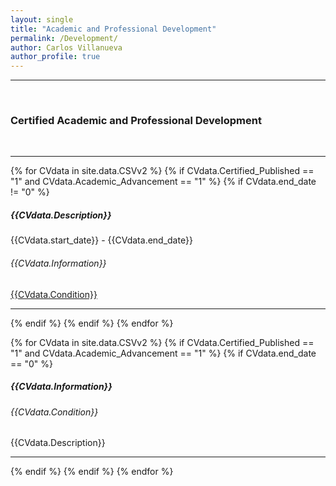 ```yaml
---
layout: single
title: "Academic and Professional Development"
permalink: /Development/
author: Carlos Villanueva
author_profile: true
---
```

<hr>
<br>
<h3>Certified Academic and Professional Development</h3>
<br>
<hr>
<!-- Certified knowledge that took more than a half year -->
{% for CVdata in site.data.CSVv2 %}
{% if CVdata.Certified_Published == "1" and CVdata.Academic_Advancement == "1" %}
{% if CVdata.end_date != "0"  %}
<h5> {{CVdata.Description}} </h5>
<h7>{{CVdata.start_date}} - {{CVdata.end_date}} </h7>
<h6> {{CVdata.Information}} </h6>
<a href="{{CVdata.url}}"> {{CVdata.Condition}} </a>
<br>
<hr>
{% endif %}
{% endif %}
{% endfor %}

<!-- Certified knowledge that took less than a half year -->
{% for CVdata in site.data.CSVv2 %}
{% if CVdata.Certified_Published == "1" and CVdata.Academic_Advancement == "1" %}
{% if CVdata.end_date == "0"  %}
<h5> {{CVdata.Information}} </h5>
<h6> {{CVdata.Condition}} </h6>
<a>  {{CVdata.Description}} </a>
<br>
<hr>
{% endif %}
{% endif %}
{% endfor %}